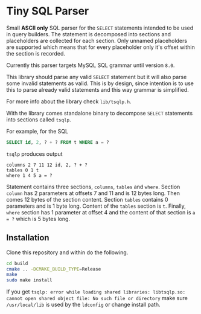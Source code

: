 # Tiny SQL Parser

Small **ASCII only** SQL parser for the `SELECT` statements intended to be used in query builders. The statement is decomposed into sections and placeholders are collected for each section. Only unnamed placeholders are supported which means that for every placeholder only it's offset within the section is recorded.

Currently this parser targets MySQL SQL grammar until version `8.0`.

This library should parse any valid `SELECT` statement but it will also parse some invalid statements as valid. This is by design, since intention is to use this to parse already valid statements and this way grammar is simplified. 

For more info about the library check `lib/tsqlp.h`.

With the library comes standalone binary to decompose `SELECT` statements into sections called `tsqlp`.

For example, for the SQL

```sql
SELECT id, 2, ? + ? FROM t WHERE a = ?
```

`tsqlp` produces output

```text
columns 2 7 11 12 id, 2, ? + ?
tables 0 1 t
where 1 4 5 a = ?
```

Statement contains three sections, `columns`, `tables` and `where`. Section `column` has 2 parameters at offsets 7 and 11 and is 12 bytes long. Then comes 12 bytes of the section content. Section `tables` contains 0 parameters and is 1 byte long. Content of the `tables` section is `t`. Finally, `where` section has 1 parameter at offset 4 and the content of that section is `a = ?` which is 5 bytes long.

## Installation

Clone this repository and within do the following.

```sh
cd build
cmake .. -DCMAKE_BUILD_TYPE=Release 
make
sudo make install
```

If you get `tsqlp: error while loading shared libraries: libtsqlp.so: cannot open shared object file: No such file or directory` make sure `/usr/local/lib` is used by the `ldconfig` or change install path.
